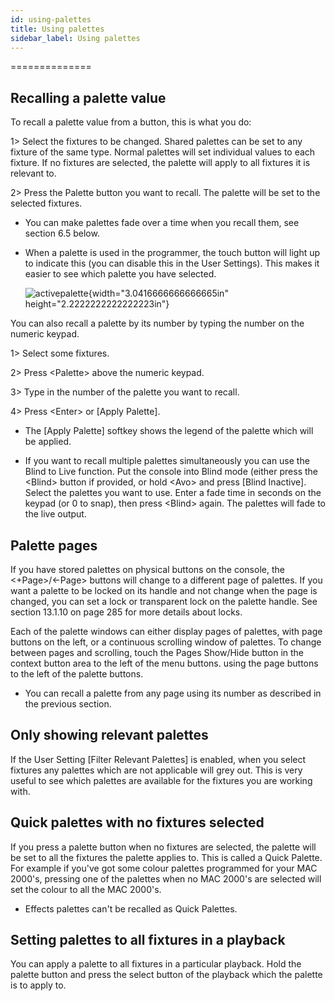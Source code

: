 ```yaml
---
id: using-palettes 
title: Using palettes
sidebar_label: Using palettes
---
```

==============

Recalling a palette value
-------------------------

To recall a palette value from a button, this is what you do:

1\> Select the fixtures to be changed. Shared palettes can be set to any
fixture of the same type. Normal palettes will set individual values to
each fixture. If no fixtures are selected, the palette will apply to all
fixtures it is relevant to.

2\> Press the Palette button you want to recall. The palette will be set
to the selected fixtures.

-   You can make palettes fade over a time when you recall them, see
    section 6.5 below.

-   When a palette is used in the programmer, the touch button will
    light up to indicate this (you can disable this in the User
    Settings). This makes it easier to see which palette you have
    selected.

    ![activepalette](/docs/images/image178.png){width="3.0416666666666665in"
    height="2.2222222222222223in"}

You can also recall a palette by its number by typing the number on the
numeric keypad.

1\> Select some fixtures.

2\> Press \<Palette\> above the numeric keypad.

3\> Type in the number of the palette you want to recall.

4\> Press \<Enter\> or \[Apply Palette\].

-   The \[Apply Palette\] softkey shows the legend of the palette which
    will be applied.

-   If you want to recall multiple palettes simultaneously you can use
    the Blind to Live function. Put the console into Blind mode (either
    press the \<Blind\> button if provided, or hold \<Avo\> and press
    \[Blind Inactive\]. Select the palettes you want to use. Enter a
    fade time in seconds on the keypad (or 0 to snap), then press
    \<Blind\> again. The palettes will fade to the live output.

Palette pages
-------------

If you have stored palettes on physical buttons on the console, the
\<+Page\>/\<-Page\> buttons will change to a different page of palettes.
If you want a palette to be locked on its handle and not change when the
page is changed, you can set a lock or transparent lock on the palette
handle. See section 13.1.10 on page 285 for more details about locks.

Each of the palette windows can either display pages of palettes, with
page buttons on the left, or a continuous scrolling window of palettes.
To change between pages and scrolling, touch the Pages Show/Hide button
in the context button area to the left of the menu buttons. using the
page buttons to the left of the palette buttons.

-   You can recall a palette from any page using its number as described
    in the previous section.

Only showing relevant palettes
------------------------------

If the User Setting \[Filter Relevant Palettes\] is enabled, when you
select fixtures any palettes which are not applicable will grey out.
This is very useful to see which palettes are available for the fixtures
you are working with.

Quick palettes with no fixtures selected
----------------------------------------

If you press a palette button when no fixtures are selected, the palette
will be set to all the fixtures the palette applies to. This is called a
Quick Palette. For example if you've got some colour palettes programmed
for your MAC 2000's, pressing one of the palettes when no MAC 2000's are
selected will set the colour to all the MAC 2000's.

-   Effects palettes can't be recalled as Quick Palettes.

Setting palettes to all fixtures in a playback
----------------------------------------------

You can apply a palette to all fixtures in a particular playback. Hold
the palette button and press the select button of the playback which the
palette is to apply to.


